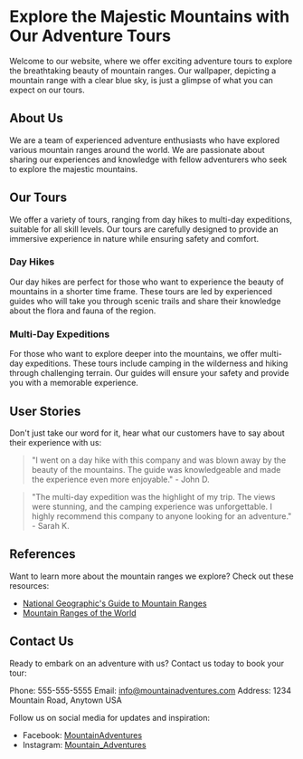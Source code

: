 <!--font:Montserrat-->

# Explore the Majestic Mountains with Our Adventure Tours

Welcome to our website, where we offer exciting adventure tours to explore the breathtaking beauty of mountain ranges. Our wallpaper, depicting a mountain range with a clear blue sky, is just a glimpse of what you can expect on our tours.

## About Us

We are a team of experienced adventure enthusiasts who have explored various mountain ranges around the world. We are passionate about sharing our experiences and knowledge with fellow adventurers who seek to explore the majestic mountains.

## Our Tours

We offer a variety of tours, ranging from day hikes to multi-day expeditions, suitable for all skill levels. Our tours are carefully designed to provide an immersive experience in nature while ensuring safety and comfort.

### Day Hikes

Our day hikes are perfect for those who want to experience the beauty of mountains in a shorter time frame. These tours are led by experienced guides who will take you through scenic trails and share their knowledge about the flora and fauna of the region.

### Multi-Day Expeditions

For those who want to explore deeper into the mountains, we offer multi-day expeditions. These tours include camping in the wilderness and hiking through challenging terrain. Our guides will ensure your safety and provide you with a memorable experience.

## User Stories

Don't just take our word for it, hear what our customers have to say about their experience with us:

> "I went on a day hike with this company and was blown away by the beauty of the mountains. The guide was knowledgeable and made the experience even more enjoyable." - John D.

> "The multi-day expedition was the highlight of my trip. The views were stunning, and the camping experience was unforgettable. I highly recommend this company to anyone looking for an adventure." - Sarah K.

## References

Want to learn more about the mountain ranges we explore? Check out these resources:

- [National Geographic's Guide to Mountain Ranges](#)
- [Mountain Ranges of the World](#)

## Contact Us

Ready to embark on an adventure with us? Contact us today to book your tour:

Phone: 555-555-5555
Email: info@mountainadventures.com
Address: 1234 Mountain Road, Anytown USA

Follow us on social media for updates and inspiration:
- Facebook: [MountainAdventures](#)
- Instagram: [Mountain_Adventures](#)

<!--

Write me content for website with wallpaper which alt text is:

"A mountain range with a clear blue sky"

The name/title of the page should not be 1:1 copy of the alt text but rather a real content of the website which is using this wallpaper.

- Use markdown format 
- Start with heading
- Heading should be short and concise
- The content should look like a real website 
- The website should not be about the wallpaper, wallpaper is just a related background
- Heading should be contain work "wallpaper" or "background"
- Include real sections like references, contact, user stories, etc. use things relevant to the page purpose.
- Feel free to use structure like headings, bullets, numbering, blockquotes, paragraphs, horizontal lines, etc.
- You can use formatting like bold or _italic_
- You can include UTF-8 emojis
- Links should be only #hash anchors (and you can refer to the document itself)
- Do not include images


---


# Explore the Majestic Mountains with Our Adventure Tours

Welcome to our website, where we offer exciting adventure tours to explore the breathtaking beauty of mountain ranges. Our wallpaper, depicting a mountain range with a clear blue sky, is just a glimpse of what you can expect on our tours.

## About Us

We are a team of experienced adventure enthusiasts who have explored various mountain ranges around the world. We are passionate about sharing our experiences and knowledge with fellow adventurers who seek to explore the majestic mountains.

## Our Tours

We offer a variety of tours, ranging from day hikes to multi-day expeditions, suitable for all skill levels. Our tours are carefully designed to provide an immersive experience in nature while ensuring safety and comfort.

### Day Hikes

Our day hikes are perfect for those who want to experience the beauty of mountains in a shorter time frame. These tours are led by experienced guides who will take you through scenic trails and share their knowledge about the flora and fauna of the region.

### Multi-Day Expeditions

For those who want to explore deeper into the mountains, we offer multi-day expeditions. These tours include camping in the wilderness and hiking through challenging terrain. Our guides will ensure your safety and provide you with a memorable experience.

## User Stories

Don't just take our word for it, hear what our customers have to say about their experience with us:

> "I went on a day hike with this company and was blown away by the beauty of the mountains. The guide was knowledgeable and made the experience even more enjoyable." - John D.

> "The multi-day expedition was the highlight of my trip. The views were stunning, and the camping experience was unforgettable. I highly recommend this company to anyone looking for an adventure." - Sarah K.

## References

Want to learn more about the mountain ranges we explore? Check out these resources:

- [National Geographic's Guide to Mountain Ranges](#)
- [Mountain Ranges of the World](#)

## Contact Us

Ready to embark on an adventure with us? Contact us today to book your tour:

Phone: 555-555-5555
Email: info@mountainadventures.com
Address: 1234 Mountain Road, Anytown USA

Follow us on social media for updates and inspiration:
- Facebook: [MountainAdventures](#)
- Instagram: [Mountain_Adventures](#)


---


Write me a Google font which is best fitting for the website.

Pick from the list:
- IBM Plex Sans
- Barlow Condensed
- Cabin
- Playfair Display
- Open Sans
- Futura
- Inter
- Cinzel
- Orbitron
- Lobster
- Dancing Script
- Lato
- Roboto
- Great Vibes
- Creepster
- Cinzel Decorative
- Exo 2
- Cormorant Garamond
- Poppins
- Montserrat
- Alegreya
- Raleway


Write just the font name nothing else.


---


Montserrat

-->
